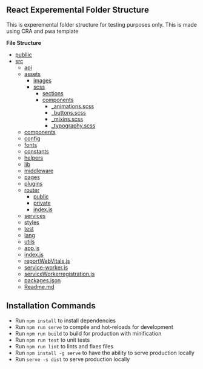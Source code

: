 ## React Experemental Folder Structure

 This is experemental folder structure for testing purposes only. This is made using CRA and pwa template 

 **File Structure**
  - [publlic]() 
  - [src]()
    - [api]()
    - [assets]() 
      - [images]()
      - [scss]()
        - [sections]()
        - [components]()
          - [_animations.scss]()
          - [_buttons.scss]()
          - [_mixins.scss]()
          - [_typography.scss]()
    - [components]()
    - [config]()
    - [fonts]()
    - [constants]()
    - [helpers]()
    - [lib]()
    - [middleware]()
    - [pages]()
    - [plugins]()
    - [router]()
      - [public]()
      - [private]()
      - [index.js]()
    - [services]()
    - [styles]()
    - [test]()
    - [lang]()
    - [utils]()
    - [app.js]()
    - [index.js]()
    - [reportWebVitals.js]()
    - [service-worker.js]()
    - [serviceWorkerregistration.js]()
    - [packages.json]()
    - [Readme.md]()


## Installation Commands 
 - Run `npm install` to install dependencies
 - Run `npm run serve` to compile and hot-reloads for development
 - Run `npm run build` to build for production with minification
 - Run `npm run test` to unit tests
 - Run `npm run lint` to lints and fixes files
 - Run `npm install -g serve` to have the ability to serve production locally
 - Run `serve -s dist` to serve production locally

